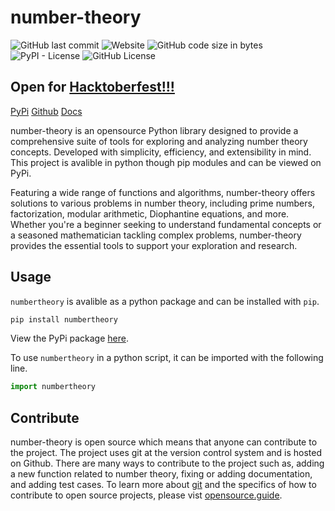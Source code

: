 # number-theory
![GitHub last commit](https://img.shields.io/github/last-commit/0xKilty/number-theory) 
![Website](https://img.shields.io/website?url=https%3A%2F%2F0xkilty.github.io%2Fnumber-theory%2F)
![GitHub code size in bytes](https://img.shields.io/github/languages/code-size/0xKilty/number-theory)
![PyPI - License](https://img.shields.io/pypi/l/numbertheory)
![GitHub License](https://img.shields.io/github/license/0xKilty/number-theory)

## Open for [Hacktoberfest!!!](https://hacktoberfest.com)

[PyPi](https://pypi.org/project/numbertheory/)
[Github](https://github.com/0xKilty/number-theory)
[Docs](https://0xkilty.github.io/number-theory/)

number-theory is an opensource Python library designed to provide a comprehensive suite of tools for exploring and analyzing number theory concepts. Developed with simplicity, efficiency, and extensibility in mind. This project is avalible in python though pip modules and can be viewed on PyPi.

Featuring a wide range of functions and algorithms, number-theory offers solutions to various problems in number theory, including prime numbers, factorization, modular arithmetic, Diophantine equations, and more. Whether you're a beginner seeking to understand fundamental concepts or a seasoned mathematician tackling complex problems, number-theory provides the essential tools to support your exploration and research. 
## Usage
`numbertheory` is avalible as a python package and can be installed with `pip`. 
```bash
pip install numbertheory
```
View the PyPi package [here](https://pypi.org/project/numbertheory/).

To use `numbertheory` in a python script, it can be imported with the following line.
```python
import numbertheory
```

## Contribute
number-theory is open source which means that anyone can contribute to the project. The project uses git at the version control system and is hosted on Github. There are many ways to contribute to the project such as, adding a new function related to number theory, fixing or adding documentation, and adding test cases. To learn more about [git](https://en.wikipedia.org/wiki/Git) and the specifics of how to contribute to open source projects, please vist [opensource.guide](https://opensource.guide/how-to-contribute/). 
